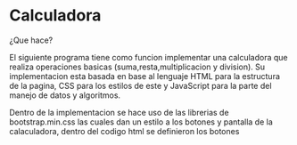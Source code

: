 # Calculadora

¿Que hace?

El siguiente programa tiene como funcion implementar una calculadora que realiza operaciones basicas (suma,resta,multiplicacion y division).
Su implementacion esta basada en base al lenguaje HTML para la estructura de la pagina, CSS para los estilos de este y JavaScript para la parte del manejo de datos y algoritmos.

Dentro de la implementacion se hace uso de las librerias de bootstrap.min.css las cuales dan un estilo a los botones y pantalla de la calaculadora, dentro del codigo html se definieron los botones

